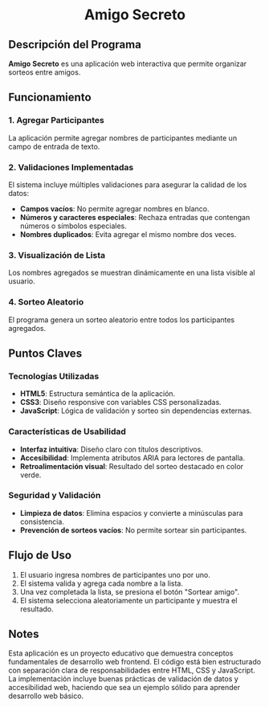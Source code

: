 <h1 align="center"> Amigo Secreto </h1>

## Descripción del Programa

**Amigo Secreto** es una aplicación web interactiva que permite organizar sorteos entre amigos.

## Funcionamiento

### 1. Agregar Participantes
La aplicación permite agregar nombres de participantes mediante un campo de entrada de texto.

### 2. Validaciones Implementadas
El sistema incluye múltiples validaciones para asegurar la calidad de los datos:
- **Campos vacíos**: No permite agregar nombres en blanco.
- **Números y caracteres especiales**: Rechaza entradas que contengan números o símbolos especiales.
- **Nombres duplicados**: Evita agregar el mismo nombre dos veces.

### 3. Visualización de Lista
Los nombres agregados se muestran dinámicamente en una lista visible al usuario.

### 4. Sorteo Aleatorio
El programa genera un sorteo aleatorio entre todos los participantes agregados.

## Puntos Claves

### Tecnologías Utilizadas
- **HTML5**: Estructura semántica de la aplicación.
- **CSS3**: Diseño responsive con variables CSS personalizadas.
- **JavaScript**: Lógica de validación y sorteo sin dependencias externas.

### Características de Usabilidad
- **Interfaz intuitiva**: Diseño claro con títulos descriptivos.
- **Accesibilidad**: Implementa atributos ARIA para lectores de pantalla.
- **Retroalimentación visual**: Resultado del sorteo destacado en color verde. 

### Seguridad y Validación
- **Limpieza de datos**: Elimina espacios y convierte a minúsculas para consistencia.
- **Prevención de sorteos vacíos**: No permite sortear sin participantes.

## Flujo de Uso
1. El usuario ingresa nombres de participantes uno por uno.
2. El sistema valida y agrega cada nombre a la lista.
3. Una vez completada la lista, se presiona el botón "Sortear amigo".
4. El sistema selecciona aleatoriamente un participante y muestra el resultado.

## Notes

Esta aplicación es un proyecto educativo que demuestra conceptos fundamentales de desarrollo web frontend. El código está bien estructurado con separación clara de responsabilidades entre HTML, CSS y JavaScript. La implementación incluye buenas prácticas de validación de datos y accesibilidad web, haciendo que sea un ejemplo sólido para aprender desarrollo web básico.

